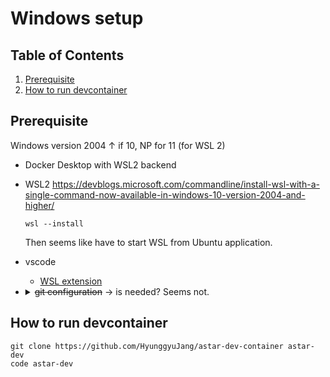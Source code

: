 # Windows setup

## Table of Contents

1.  [Prerequisite](#orgb9e9503)
2.  [How to run devcontainer](#org1dfd67a)



<a id="orgb9e9503"></a>

## Prerequisite

Windows version 2004 ↑ if 10, NP for 11 (for WSL 2)  

-   Docker Desktop with WSL2 backend
-   WSL2 <https://devblogs.microsoft.com/commandline/install-wsl-with-a-single-command-now-available-in-windows-10-version-2004-and-higher/>  
    
        wsl --install
    
    Then seems like have to start WSL from Ubuntu application.
-   vscode  
    -   [WSL extension](https://marketplace.visualstudio.com/items?itemName=ms-vscode-remote.remote-wsl)
-  <details> <summary><del>git configuration</del> → is needed? Seems not.</summary>
    In WSL  
    
        git config --global user.name "Your name"
        git config --global user.email your_email@host.com
   </details>


<a id="org1dfd67a"></a>

## How to run devcontainer

    git clone https://github.com/HyunggyuJang/astar-dev-container astar-dev
    code astar-dev


